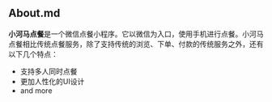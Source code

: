 ## About.md

**小河马点餐**是一个微信点餐小程序。它以微信为入口，使用手机进行点餐。小河马点餐相比传统点餐服务，除了支持传统的浏览、下单、付款的传统服务之外，还有以下几个特点：

- 支持多人同时点餐
- 更加人性化的UI设计
- and more
